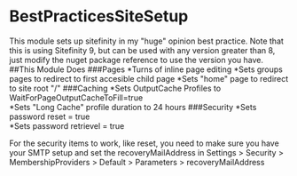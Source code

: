 # BestPracticesSiteSetup
This module sets up sitefinity in my "huge" opinion best practice. Note that this is using Sitefinity 9, but can be used with any version greater than 8, just modify the nuget package reference to use the version you have.
##This Module Does
###Pages
*Turns of inline page editing
*Sets groups pages to redirect to first accesible child page
*Sets "home" page to redirect to site root "/" 
###Caching
*Sets OutputCache Profiles to WaitForPageOutputCacheToFill=true<br/>
*Sets "Long Cache" profile duration to 24 hours 
###Security
*Sets password reset = true<br/>
*Sets password retrievel = true<br/>

For the security items to work, like reset, you need to make sure you have your SMTP setup and set the recoveryMailAddress in Settings > Security > MembershipProviders > Default > Parameters > recoveryMailAddress

